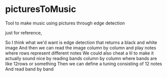 # picturesToMusic
Tool to make music using pictures through edge detection

just for reference,

So I think what we'd want is edge detection that returns a black and white image
And then we can read the image column by column and play notes where rows represent different notes
We could also cheat a lil to make it actually sound nice by reading bands column by column where bands are like 12rows or something
Then we can define a tuning consisting of 12 notes
And read band by band
